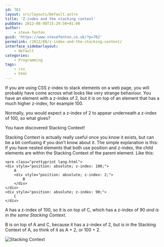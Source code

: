 ```yaml
---
id: 762
layout: src/layouts/Default.astro
title: 'Z-index and the stacking context'
pubDate: 2012-08-08T15:29:50+01:00
author:
    - steve-fenton
guid: 'https://www.stevefenton.co.uk/?p=762'
permalink: /2012/08/z-index-and-the-stacking-context/
interface_sidebarlayout:
    - default
categories:
    - Programming
tags:
    - css
    - html
---
```


If you are using CSS z-index to stack elements on a web page, you will probably have come across what looks like very strange behaviour. You have an element with a z-index of 2, but it is on top of an element that has a much higher z-index, for example 100.

Normally, you would expect a z-index of 2 to appear underneath a z-index of 100, so what gives?

You have discovered Stacking Context!

Stacking Context is actually really useful once you know it exists, but can be a bit confusing if you don’t know about it. The simple explanation is this: If you have nested elements that both use position and z-index, the child elements are within the Stacking Context of the parent element. Like this:

```
<pre class="prettyprint lang-html">
<div style="position: absolute; z-index: 100;">
    A
    <div style="position: absolute; z-index: 2;">
        B
    </div>
</div>
<div style="position: absolute; z-index: 90;">
    C
</div>
```

A has a z-index of 100, so it is on top of C, which has a z-index of 90 *and is in the same Stacking Context*.

B is on top of A and C, because it has a z-index of 2, but is in the Stacking Context of A, so think of it as A + 2, or 100 + 2.

![Stacking Context](https://www.stevefenton.co.uk/wp-content/uploads/2015/07/stackingcontext.jpg)